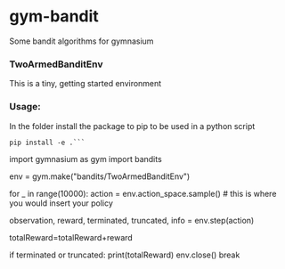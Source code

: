 # gym-bandit
Some bandit algorithms for gymnasium

### TwoArmedBanditEnv

This is a tiny, getting started environment

### Usage:
In the folder install the package to pip to be used in a python script
```
pip install -e .```
```


import gymnasium as gym
import bandits

env = gym.make("bandits/TwoArmedBanditEnv")


for _ in range(10000):
   action = env.action_space.sample()  # this is where you would insert your policy

   observation, reward, terminated, truncated, info = env.step(action)

   totalReward=totalReward+reward

   if terminated or truncated:
      print(totalReward)
      env.close()
      break
```
